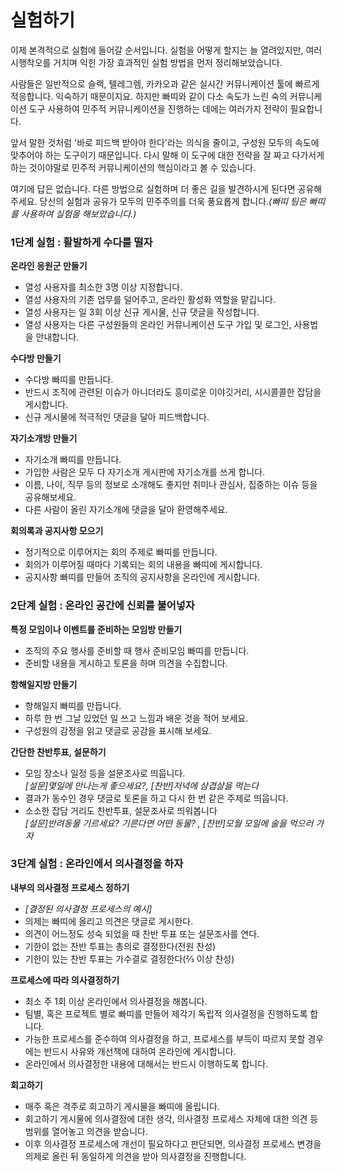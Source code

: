 # 실험하기
 
이제 본격적으로 실험에 들어갈 순서입니다. 실험을 어떻게 할지는 늘 열려있지만, 여러 시행착오를 거치며 익힌 가장 효과적인 실험 방법을 먼저 정리해보았습니다. 

사람들은 일반적으로 슬랙, 텔레그렘, 카카오과 같은 실시간 커뮤니케이션 툴에 빠르게 적응합니다. 익숙하기 때문이지요. 하지만 빠띠와 같이 다소 속도가 느린 숙의 커뮤니케이션 도구 사용하여 민주적 커뮤니케이션을 진행하는 데에는 여러가지 전략이 필요합니다.

앞서 말한 것처럼 '바로 피드백 받아야 한다'라는 의식을 줄이고, 구성원 모두의 속도에 맞추어야 하는 도구이기 때문입니다. 다시 말해 이 도구에 대한 전략을 잘 짜고 다가서게 하는 것이야말로 민주적 커뮤니케이션의 핵심이라고 볼 수 있습니다.

여기에 답은 없습니다. 다른 방법으로 실험하며 더 좋은 길을 발견하시게 된다면 공유해주세요. 당신의 실험과 공유가 모두의 민주주의를 더욱 풍요롭게 합니다.*(빠띠 팀은 빠띠를 사용하여 실험을 해보았습니다.)*


### 1단계 실험 : 활발하게 수다를 떨자 

**온라인 응원군 만들기**
* 열성 사용자를 최소한 3명 이상 지정합니다. 
* 열성 사용자의 기존 업무를 덜어주고, 온라인 활성화 역할을 맡깁니다.
* 열성 사용자는 일 3회 이상 신규 게시물, 신규 댓글을 작성합니다.
* 열성 사용자는 다른 구성원들의 온라인 커뮤니케이션 도구 가입 및 로그인, 사용법을 안내합니다.

**수다방 만들기**
* 수다방 빠띠를 만듭니다. 
* 반드시 조직에 관련된 이슈가 아니더라도 흥미로운 이야깃거리, 시시콜콜한 잡담을 게시합니다. 
* 신규 게시물에 적극적인 댓글을 달아 피드백합니다. 

**자기소개방 만들기**
* 자기소개 빠띠를 만듭니다.
* 가입한 사람은 모두 다 자기소개 게시판에 자기소개를 쓰게 합니다. 
* 이름, 나이, 직무 등의 정보로 소개해도 좋지만 취미나 관심사, 집중하는 이슈 등을 공유해보세요. 
* 다른 사람이 올린 자기소개에 댓글을 달아 환영해주세요.

**회의록과 공지사항 모으기**
* 정기적으로 이루어지는 회의 주제로 빠띠를 만듭니다.
* 회의가 이루어질 때마다 기록되는 회의 내용을 빠띠에 게시합니다.
* 공지사항 빠띠를 만들어 조직의 공지사항을 온라인에 게시합니다. 


### 2단계 실험 : 온라인 공간에 신뢰를 불어넣자 

**특정 모임이나 이벤트를 준비하는 모임방 만들기**
* 조직의 주요 행사를 준비할 때 행사 준비모임 빠띠를 만듭니다.
* 준비할 내용을 게시하고 토론을 하며 의견을 수집합니다.

**항해일지방 만들기**
* 항해일지 빠띠를 만듭니다.
* 하루 한 번 그날 있었던 일 쓰고 느낌과 배운 것을 적어 보세요.
* 구성원의 감정을 읽고 댓글로 공감을 표시해 보세요.

**간단한 찬반투표, 설문하기**
* 모임 장소나 일정 등을 설문조사로 띄웁니다.<br/>
  *[설문]몇일에 만나는게 좋으세요?, [찬반]저녁에 삼겹살을 먹는다*
* 결과가 동수인 경우 댓글로 토론을 하고 다시 한 번 같은 주제로 띄웁니다. 
* 소소한 잡담 거리도 찬반투표, 설문조사로 띄워봅니다<br/>
  *[설문]반려동물 기르세요? 기른다면 어떤 동물? , [찬반]모월 모일에 술을 먹으러 가자*

### 3단계 실험 : 온라인에서 의사결정을 하자

**내부의 의사결정 프로세스 정하기**
* *[결정된 의사결정 프로세스의 예시]*
 * 의제는 빠띠에 올리고 의견은 댓글로 게시한다. 
 * 의견이 어느정도 성숙 되었을 때 찬반 투표 또는 설문조사를 연다.
 * 기한이 없는 찬반 투표는 총의로 결정한다(전원 찬성)
 * 기한이 있는 찬반 투표는 가수결로 결정한다(⅔ 이상 찬성)
 
**프로세스에 따라 의사결정하기**
* 최소 주 1회 이상 온라인에서 의사결정을 해봅니다.
* 팀별, 혹은 프로젝트 별로 빠띠를 만들어 제각기 독립적 의사결정을 진행하도록 합니다.
* 가능한 프로세스를 준수하여 의사결정을 하고, 프로세스를 부득이 따르지 못할 경우에는 반드시 사유와 개선책에 대하여 온라인에 게시합니다.
* 온라인에서 의사결정한 내용에 대해서는 반드시 이행하도록 합니다.

**회고하기**
* 매주 혹은 격주로 회고하기 게시물을 빠띠에 올립니다.
* 회고하기 게시물에 의사결정에 대한 생각, 의사결정 프로세스 자체에 대한 의견 등 범위를 열어놓고 의견을 받습니다. 
* 이후 의사결정 프로세스에 개선이 필요하다고 판단되면, 의사결정 프로세스 변경을 의제로 올린 뒤 동일하게 의견을 받아 의사결정을 진행합니다.
